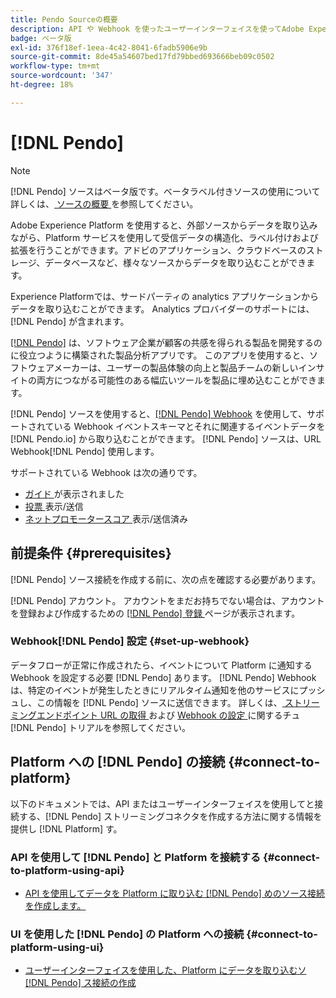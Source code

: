 ```yaml
---
title: Pendo Sourceの概要
description: API や Webhook を使ったユーザーインターフェイスを使ってAdobe Experience Platformに Pendo を接続する方法を学ぶ
badge: ベータ版
exl-id: 376f18ef-1eea-4c42-8041-6fadb5906e9b
source-git-commit: 8de45a54607bed17fd79bbed693666beb09c0502
workflow-type: tm+mt
source-wordcount: '347'
ht-degree: 18%

---
```


# [!DNL Pendo]

>[!NOTE]
>
>[!DNL Pendo] ソースはベータ版です。ベータラベル付きソースの使用について詳しくは、[ ソースの概要 ](../../home.md#terms-and-conditions) を参照してください。

Adobe Experience Platform を使用すると、外部ソースからデータを取り込みながら、Platform サービスを使用して受信データの構造化、ラベル付けおよび拡張を行うことができます。アドビのアプリケーション、クラウドベースのストレージ、データベースなど、様々なソースからデータを取り込むことができます。

Experience Platformでは、サードパーティの analytics アプリケーションからデータを取り込むことができます。 Analytics プロバイダーのサポートには、[!DNL Pendo] が含まれます。

[[!DNL Pendo]](https://pendo.io/) は、ソフトウェア企業が顧客の共感を得られる製品を開発するのに役立つように構築された製品分析アプリです。 このアプリを使用すると、ソフトウェアメーカーは、ユーザーの製品体験の向上と製品チームの新しいインサイトの両方につながる可能性のある幅広いツールを製品に埋め込むことができます。

[!DNL Pendo] ソースを使用すると、[[!DNL Pendo] Webhook](https://support.pendo.io/hc/en-us/articles/360032285012-Webhooks) を使用して、サポートされている Webhook イベントスキーマとそれに関連するイベントデータを [!DNL Pendo.io] から取り込むことができます。 [!DNL Pendo] ソースは、URL Webhook[!DNL Pendo] 使用します。

サポートされている Webhook は次の通りです。

* [ ガイド ](https://support.pendo.io/hc/en-us/articles/8146679315867-Creating-a-Guide) が表示されました
* [ 投票 ](https://support.pendo.io/hc/en-us/articles/360031867152-Polls-Classic-) 表示/送信
* [ ネットプロモータースコア ](https://support.pendo.io/hc/en-us/articles/360033527151-Set-up-an-NPS-Survey) 表示/送信済み

## 前提条件 {#prerequisites}

[!DNL Pendo] ソース接続を作成する前に、次の点を確認する必要があります。

[!DNL Pendo] アカウント。 アカウントをまだお持ちでない場合は、アカウントを登録および作成するための [[!DNL Pendo]  登録 ](https://app.pendo.io/register) ページが表示されます。

### Webhook[!DNL Pendo] 設定 {#set-up-webhook}

データフローが正常に作成されたら、イベントについて Platform に通知する Webhook を設定する必要 [!DNL Pendo] あります。 [!DNL Pendo] Webhook は、特定のイベントが発生したときにリアルタイム通知を他のサービスにプッシュし、この情報を [!DNL Pendo] ソースに送信できます。 詳しくは、[ ストリーミングエンドポイント URL の取得 ](../../tutorials/ui/create/analytics/pendo-webhook.md#get-streaming-endpoint) および [Webhook の設定 ](../../tutorials/ui/create/analytics/pendo-webhook.md#set-up-webhook) に関するチュ  [!DNL Pendo]  トリアルを参照してください。

## Platform への [!DNL Pendo] の接続 {#connect-to-platform}

以下のドキュメントでは、API またはユーザーインターフェイスを使用してと接続する、[!DNL Pendo] ストリーミングコネクタを作成する方法に関する情報を提供し [!DNL Platform] す。

### API を使用して [!DNL Pendo] と Platform を接続する {#connect-to-platform-using-api}

* [API を使用してデータを Platform に取り込む  [!DNL Pendo]  めのソース接続を作成します。](../../tutorials/api/create/analytics/pendo-webhook.md)

### UI を使用した [!DNL Pendo] の Platform への接続 {#connect-to-platform-using-ui}

* [ユーザーインターフェイスを使用した、Platform にデータを取り込むソ  [!DNL Pendo]  ス接続の作成](../../tutorials/ui/create/analytics/pendo-webhook.md)
